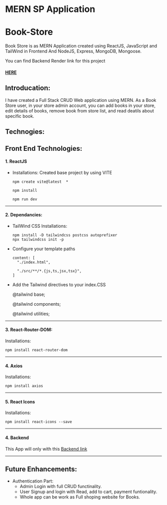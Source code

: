 # MERN SP Application

# Book-Store
Book Store is as MERN Application created using ReactJS, JavaScript and TailWind in Frontend And NodeJS, Express, MongoDB, Mongoose.

You can find Backend Render link for this project 
#### [HERE](https://mern-project-backend-p8un.onrender.com/books)

## Introducation:

I have created a Full Stack CRUD Web application using MERN. 
As a Book Store user, in your store admin account, you can add books in your store, edit details of books, remove book from store list, and read deatils about specific book. 

## Technogies: 
 
## Front End Technologies:

#### 1.  ReactJS
  - Installations:
   Created base project by using VITE

    ```
    npm create vite@latest  * 

    npm install

    npm run dev
    ```
----------------------------------------------------------------------------------------------------------------------
#### 2.  Dependancies:
  - TailWind CSS Installations:
    ```
    npm install -D tailwindcss postcss autoprefixer
    npx tailwindcss init -p
    ```
  - Configure your template paths

    ```
    content: [
      "./index.html",

      "./src/**/*.{js,ts,jsx,tsx}",
    ]
    ```
  - Add the Tailwind directives to your index.CSS

    
    @tailwind base;

    @tailwind components;

    @tailwind utilities;
    
----------------------------------------------------------------------------------------------------------------------
#### 3. React-Router-DOM: 
  Installations:

    
    npm install react-router-dom
    
----------------------------------------------------------------------------------------------------------------------
#### 4. Axios 
  Installations:

    
    npm install axios
    
----------------------------------------------------------------------------------------------------------------------
#### 5. React Icons  
  Installations:

    
    npm install react-icons --save
    

----------------------------------------------------------------------------------------------------------------------
#### 4. Backend

This App will only with this [Backend link](https://github.com/AnujaBujurge29/final_project_backend.git)

----------------------------------------------------------------------------------------------------------------------

## Future Enhancements:
  - Authentication Part:
    - Admin Login with full CRUD functinality.
    - User Signup and login with Read, add to cart, payment funtionality. 
    - Whole app can be work as Full shoping website for Books.
